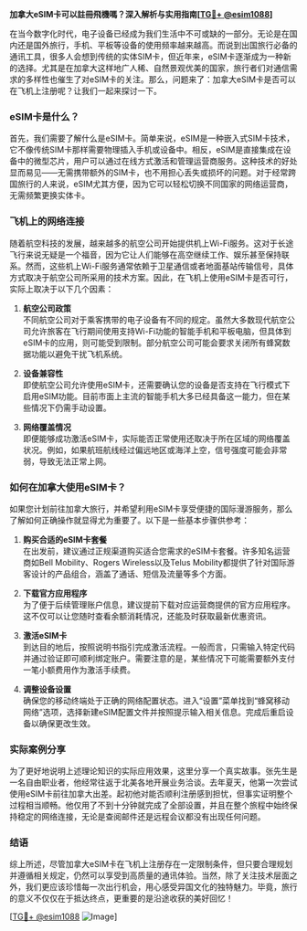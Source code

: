 **加拿大eSIM卡可以註冊飛機嗎？深入解析与实用指南[[TG💪+ @esim1088](https://t.me/s/esim1088)]**

在当今数字化时代，电子设备已经成为我们生活中不可或缺的一部分。无论是在国内还是国外旅行，手机、平板等设备的使用频率越来越高。而说到出国旅行必备的通讯工具，很多人会想到传统的实体SIM卡，但近年来，eSIM卡逐渐成为一种新的选择。尤其是在加拿大这样地广人稀、自然景观优美的国家，旅行者们对通信需求的多样性也催生了对eSIM卡的关注。那么，问题来了：加拿大eSIM卡是否可以在飞机上注册呢？让我们一起来探讨一下。

### eSIM卡是什么？

首先，我们需要了解什么是eSIM卡。简单来说，eSIM是一种嵌入式SIM卡技术，它不像传统SIM卡那样需要物理插入手机或设备中。相反，eSIM是直接集成在设备中的微型芯片，用户可以通过在线方式激活和管理运营商服务。这种技术的好处显而易见——无需携带额外的SIM卡，也不用担心丢失或损坏的问题。对于经常跨国旅行的人来说，eSIM尤其方便，因为它可以轻松切换不同国家的网络运营商，无需频繁更换实体卡。

### 飞机上的网络连接

随着航空科技的发展，越来越多的航空公司开始提供机上Wi-Fi服务。这对于长途飞行来说无疑是一个福音，因为它让人们能够在高空继续工作、娱乐甚至保持联系。然而，这些机上Wi-Fi服务通常依赖于卫星通信或者地面基站传输信号，具体方式取决于航空公司所采用的技术方案。因此，在飞机上使用eSIM卡是否可行，实际上取决于以下几个因素：

1. **航空公司政策**  
   不同航空公司对于乘客携带的电子设备有不同的规定。虽然大多数现代航空公司允许旅客在飞行期间使用支持Wi-Fi功能的智能手机和平板电脑，但具体到eSIM卡的应用，则可能受到限制。部分航空公司可能会要求关闭所有蜂窝数据功能以避免干扰飞机系统。

2. **设备兼容性**  
   即使航空公司允许使用eSIM卡，还需要确认您的设备是否支持在飞行模式下启用eSIM功能。目前市面上主流的智能手机大多已经具备这一能力，但在某些情况下仍需手动设置。

3. **网络覆盖情况**  
   即便能够成功激活eSIM卡，实际能否正常使用还取决于所在区域的网络覆盖状况。例如，如果航班航线经过偏远地区或海洋上空，信号强度可能会非常弱，导致无法正常上网。

### 如何在加拿大使用eSIM卡？

如果您计划前往加拿大旅行，并希望利用eSIM卡享受便捷的国际漫游服务，那么了解如何正确操作就显得尤为重要了。以下是一些基本步骤供参考：

1. **购买合适的eSIM卡套餐**  
   在出发前，建议通过正规渠道购买适合您需求的eSIM卡套餐。许多知名运营商如Bell Mobility、Rogers Wireless以及Telus Mobility都提供了针对国际游客设计的产品组合，涵盖了通话、短信及流量等多个方面。

2. **下载官方应用程序**  
   为了便于后续管理账户信息，建议提前下载对应运营商提供的官方应用程序。这不仅可以让您随时查看余额消耗情况，还能及时获取最新优惠资讯。

3. **激活eSIM卡**  
   到达目的地后，按照说明书指引完成激活流程。一般而言，只需输入特定代码并通过验证即可顺利绑定账户。需要注意的是，某些情况下可能需要额外支付一笔小额费用作为激活手续费。

4. **调整设备设置**  
   确保您的移动终端处于正确的网络配置状态。进入“设置”菜单找到“蜂窝移动网络”选项，选择新建eSIM配置文件并按照提示输入相关信息。完成后重启设备以确保更改生效。

### 实际案例分享

为了更好地说明上述理论知识的实际应用效果，这里分享一个真实故事。张先生是一名自由职业者，他经常往返于北美各地开展业务洽谈。去年夏天，他第一次尝试使用eSIM卡前往加拿大出差。起初他对能否顺利注册感到担忧，但事实证明整个过程相当顺畅。他仅用了不到十分钟就完成了全部设置，并且在整个旅程中始终保持稳定的网络连接，无论是查阅邮件还是远程会议都没有出现任何问题。

### 结语

综上所述，尽管加拿大eSIM卡在飞机上注册存在一定限制条件，但只要合理规划并遵循相关规定，仍然可以享受到高质量的通讯体验。当然，除了关注技术层面之外，我们更应该珍惜每一次出行机会，用心感受异国文化的独特魅力。毕竟，旅行的意义不仅仅在于抵达终点，更重要的是沿途收获的美好回忆！

[[TG💪+ @esim1088](https://t.me/s/esim1088) ![Image](https://i.postimg.cc/4NQfJmqS/Snipaste-2025-05-13-00-14-12.png)]
